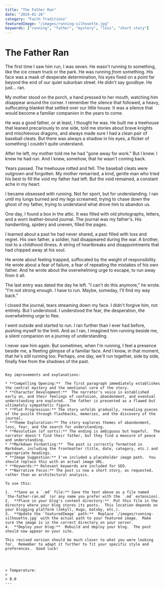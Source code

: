 ```yaml
---
title: "The Father Ran"
date: "2024-01-26"
category: "Faith Traditions"
featuredImage: "/images/running-silhouette.jpg"
keywords: ["running", "father", "mystery", "loss", "short story"]
---
```


# The Father Ran

The first time I saw him run, I was seven. He wasn't running _to_ something, like the ice cream truck or the park. He was running _from_ something. His face was a mask of desperate determination, his eyes fixed on a point far beyond the end of our quiet suburban street. He didn't say goodbye. He just… ran.

My mother stood on the porch, a hand pressed to her mouth, watching him disappear around the corner. I remember the silence that followed, a heavy, suffocating blanket that settled over our little house. It was a silence that would become a familiar companion in the years to come.

He was a good father, or at least, I thought he was. He built me a treehouse that leaned precariously to one side, told me stories about brave knights and mischievous dragons, and always made sure I had a clean pair of baseball cleats. But there was always a shadow in his eyes, a flicker of something I couldn't quite understand.

After he left, my mother told me he had "gone away for work." But I knew. I knew he had run. And I knew, somehow, that he wasn't coming back.

Years passed. The treehouse rotted and fell. The baseball cleats were outgrown and forgotten. My mother remarried, a kind, gentle man who tried his best to fill the void my father had left. But the void remained, a constant ache in my heart.

I became obsessed with running. Not for sport, but for understanding. I ran until my lungs burned and my legs screamed, trying to chase down the ghost of my father, trying to understand what drove him to abandon us.

One day, I found a box in the attic. It was filled with old photographs, letters, and a worn leather-bound journal. The journal was my father's. His handwriting, spidery and uneven, filled the pages.

I learned about a past he had never shared, a past filled with loss and regret. His own father, a soldier, had disappeared during the war. A brother, lost to a childhood illness. A string of heartbreaks and disappointments that had chipped away at his soul.

He wrote about feeling trapped, suffocated by the weight of responsibility. He wrote about a fear of failure, a fear of repeating the mistakes of his own father. And he wrote about the overwhelming urge to escape, to run away from it all.

The last entry was dated the day he left. "I can't do this anymore," he wrote. "I'm not strong enough. I have to run. Maybe, someday, I'll find my way back."

I closed the journal, tears streaming down my face. I didn't forgive him, not entirely. But I understood. I understood the fear, the desperation, the overwhelming urge to flee.

I went outside and started to run. I ran further than I ever had before, pushing myself to the limit. And as I ran, I imagined him running beside me, a silent companion on a journey of understanding.

I never saw him again. But sometimes, when I'm running, I feel a presence beside me, a fleeting glimpse of a familiar face. And I know, in that moment, that he's still running too. Perhaps, one day, we'll run together, side by side, finally free from the shadows of the past.

```

Key improvements and explanations:

* **Compelling Opening:**  The first paragraph immediately establishes the central mystery and the emotional core of the story.
* **Character Development:**  The narrator's voice is established early on, and their feelings of confusion, abandonment, and eventual understanding are explored.  The father is presented as a flawed but ultimately sympathetic figure.
* **Plot Progression:** The story unfolds gradually, revealing pieces of the puzzle through flashbacks, memories, and the discovery of the journal.
* **Theme Exploration:** The story explores themes of abandonment, loss, fear, and the search for understanding.
* **Resolution (of sorts):** The ending is ambiguous but hopeful.  The narrator doesn't find their father, but they find a measure of peace and understanding.
* **Markdown Formatting:**  The post is correctly formatted in Markdown, including the frontmatter (title, date, category, etc.) and appropriate headings.
* **Image Suggestion:** I've included a placeholder image path.  You should replace this with an actual image URL.
* **Keywords:** Relevant keywords are included for SEO.
* **Narrative Focus:** The post is now a short story, as requested, rather than an architectural analysis.

To use this:

1.  **Save as a `.md` file:** Save the text above as a file named `the-father-ran.md` (or any name you prefer with the `.md` extension).
2.  **Place in your blog's content directory:**  Put this file in the directory where your blog stores its posts.  This location depends on your blogging platform (Jekyll, Hugo, Gatsby, etc.).
3.  **Update the `featuredImage` path:**  Replace `/images/running-silhouette.jpg` with the actual path to your featured image.  Make sure the image is in the correct directory on your server.
4.  **Deploy your blog:**  Rebuild and deploy your blog.  The post should now appear on your site.

This revised version should be much closer to what you were looking for.  Remember to adapt it further to fit your specific style and preferences.  Good luck!




> Temperature:
>
> 0.0
---

```
